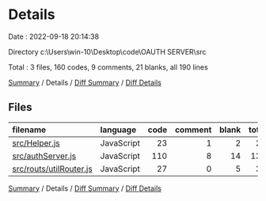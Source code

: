 # Details

Date : 2022-09-18 20:14:38

Directory c:\\Users\\win-10\\Desktop\\code\\OAUTH SERVER\\src

Total : 3 files,  160 codes, 9 comments, 21 blanks, all 190 lines

[Summary](results.md) / Details / [Diff Summary](diff.md) / [Diff Details](diff-details.md)

## Files
| filename | language | code | comment | blank | total |
| :--- | :--- | ---: | ---: | ---: | ---: |
| [src/Helper.js](/src/Helper.js) | JavaScript | 23 | 1 | 2 | 26 |
| [src/authServer.js](/src/authServer.js) | JavaScript | 110 | 8 | 14 | 132 |
| [src/routs/utilRouter.js](/src/routs/utilRouter.js) | JavaScript | 27 | 0 | 5 | 32 |

[Summary](results.md) / Details / [Diff Summary](diff.md) / [Diff Details](diff-details.md)